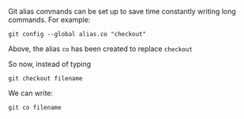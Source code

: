 Git alias commands can be set up to save time constantly writing long commands. For example:

```
git config --global alias.co "checkout"
```
Above, the alias `co` has been created to replace `checkout`

So now, instead of typing
```
git checkout filename
```

We can write:
```
git co filename
```
